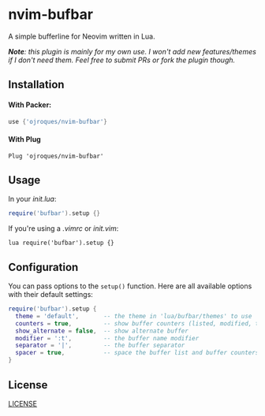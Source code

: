 # nvim-bufbar

A simple bufferline for Neovim written in Lua.

_**Note**: this plugin is mainly for my own use. I won't add new features/themes
if I don't need them. Feel free to submit PRs or fork the plugin though._

## Installation

#### With Packer:
```lua
use {'ojroques/nvim-bufbar'}
```

#### With Plug
```vim
Plug 'ojroques/nvim-bufbar'
```

## Usage
In your *init.lua*:
```lua
require('bufbar').setup {}
```

If you're using a *.vimrc* or *init.vim*:
```vim
lua require('bufbar').setup {}
```

## Configuration
You can pass options to the `setup()` function. Here are all available options
with their default settings:
```lua
require('bufbar').setup {
  theme = 'default',       -- the theme in 'lua/bufbar/themes' to use
  counters = true,         -- show buffer counters (listed, modified, terminal)
  show_alternate = false,  -- show alternate buffer
  modifier = ':t',         -- the buffer name modifier
  separator = '|',         -- the buffer separator
  spacer = true,           -- space the buffer list and buffer counters
}
```

## License
[LICENSE](./LICENSE)
